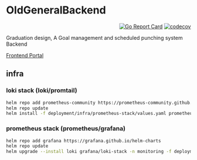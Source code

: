 # OldGeneralBackend

<div align="right">

[![Go Report Card](https://goreportcard.com/badge/github.com/leepala/OldGeneralBackend)](https://goreportcard.com/report/github.com/leepala/OldGeneralBackend)
[![codecov](https://codecov.io/github/leepala/OldGeneralBackend/branch/main/graph/badge.svg?token=0ZWSUO9ZST)](https://codecov.io/github/leepala/OldGeneralBackend)

</div>

Graduation design, A Goal management and scheduled punching system Backend

[Frontend Portal](https://github.com/leepala/OldGeneralFrontend)

## infra
### loki stack (loki/promtail) 
```bash
helm repo add prometheus-community https://prometheus-community.github.io/helm-charts
helm repo update
helm install -f deployment/infra/prometheus-stack/values.yaml prometheus-stack prometheus-community/kube-prometheus-stack --version 45.7.1 -n monitoring
```
### prometheus stack (prometheus/grafana)
```bash
helm repo add grafana https://grafana.github.io/helm-charts
helm repo update
helm upgrade --install loki grafana/loki-stack -n monitoring -f deployment/infra/loki-stack/values.yaml
```